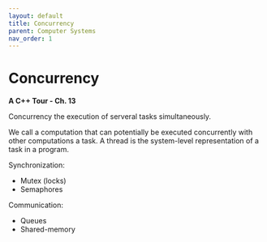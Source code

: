 ```yaml
---
layout: default
title: Concurrency
parent: Computer Systems
nav_order: 1
---
```


# Concurrency

**A C++ Tour - Ch. 13**

Concurrency the execution of serveral tasks simultaneously.

We call a computation that can potentially be executed concurrently with other
computations a task. A thread is the system-level representation of a task in a
program.

Synchronization:

- Mutex (locks)
- Semaphores

Communication:

- Queues
- Shared-memory
